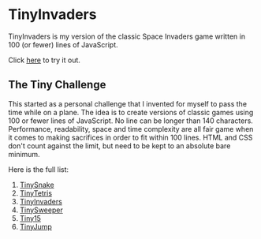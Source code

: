 # TinyInvaders

TinyInvaders is my version of the classic Space Invaders game written in 100 (or fewer) lines of JavaScript.

Click [here](https://alaricus.github.io/TinyInvaders/) to try it out.

## The Tiny Challenge

This started as a personal challenge that I invented for myself to pass the time while on a plane. The idea is to create versions of classic games using 100 or fewer lines of JavaScript. No line can be longer than 140 characters. Performance, readability, space and time complexity are all fair game when it comes to making sacrifices in order to fit within 100 lines. HTML and CSS don't count against the limit, but need to be kept to an absolute bare minimum.

Here is the full list:

1. [TinySnake](https://github.com/Alaricus/TinySnake)
2. [TinyTetris](https://github.com/Alaricus/TinyTetris)
3. [TinyInvaders](https://github.com/Alaricus/TinyInvaders)
4. [TinySweeper](https://github.com/Alaricus/TinySweeper)
5. [Tiny15](https://github.com/Alaricus/Tiny15)
6. [TinyJump](https://github.com/Alaricus/TinyJump)
